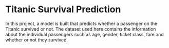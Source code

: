# Titanic Survival Prediction
In this project, a model is built that predicts whether a passenger on the Titanic survived or not. The dataset used here contains the information about the individual passengers such as age, gender, ticket class, fare and whether or not they survived.
